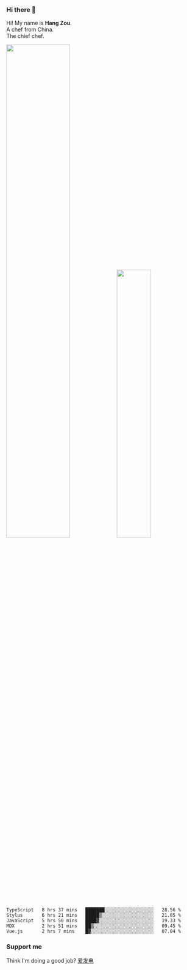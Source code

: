 ### Hi there 👋

Hi! My name is **Hang Zou**.  
A chef from China.  
The chief chef.

<img align="" width="57.5%" src="https://github-readme-stats.vercel.app/api?username=zouhangwithsweet&hide_title=true&hide_border=true&show_icons=true&include_all_commits=true&line_height=21" /><img align="" width="42.4%" src="https://github-readme-stats.vercel.app/api/top-langs/?username=zouhangwithsweet&hide_title=true&hide_border=true&layout=compact" />

<!--START_SECTION:waka-->

```text
TypeScript   8 hrs 37 mins   ███████░░░░░░░░░░░░░░░░░░   28.56 %
Stylus       6 hrs 21 mins   █████▒░░░░░░░░░░░░░░░░░░░   21.05 %
JavaScript   5 hrs 50 mins   ████▓░░░░░░░░░░░░░░░░░░░░   19.33 %
MDX          2 hrs 51 mins   ██▒░░░░░░░░░░░░░░░░░░░░░░   09.45 %
Vue.js       2 hrs 7 mins    █▓░░░░░░░░░░░░░░░░░░░░░░░   07.04 %
```

<!--END_SECTION:waka-->

### Support me

Think I'm doing a good job? [爱发电](https://afdian.net/@zouhangsweet)
